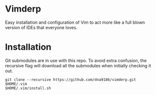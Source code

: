# Vimderp
Easy installation and configuration of Vim to act more like a full blown version of IDEs that everyone loves.

# Installation
Git submodules are in use with this repo.  To avoid extra confusion, the recursive flag will download all the submodules when initially checking it out.

```
git clone --recursive https://github.com/dna9186/vimderp.git $HOME/.vim
$HOME/.vim/install.sh
```
